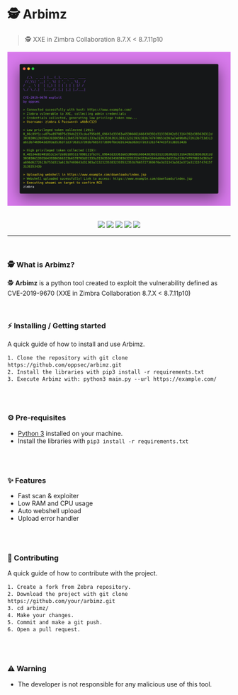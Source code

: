 # 🕵️ Arbimz
> 🕵️ XXE in Zimbra Collaboration 8.7.X < 8.7.11p10

<div align="center">
    <img src="./assets/banner.png">
</div>

<br>

<p align="center">
    <img src="https://img.shields.io/github/license/oppsec/Arbimz?color=purple&logo=github&logoColor=purple&style=for-the-badge">
    <img src="https://img.shields.io/github/issues/oppsec/Arbimz?color=purple&logo=github&logoColor=purple&style=for-the-badge">
    <img src="https://img.shields.io/github/stars/oppsec/Arbimz?color=purple&label=STARS&logo=github&logoColor=purple&style=for-the-badge">
    <img src="https://img.shields.io/github/forks/oppsec/Arbimz?color=purple&logo=github&logoColor=purple&style=for-the-badge">
    <img src="https://img.shields.io/github/languages/code-size/oppsec/Arbimz?color=purple&logo=github&logoColor=purple&style=for-the-badge">
</p>

___

<br>

### 🕵️ What is Arbimz?
🕵️ **Arbimz** is a python tool created to exploit the vulnerability defined as CVE-2019-9670 (XXE in Zimbra Collaboration 8.7.X < 8.7.11p10)

<br>

### ⚡ Installing / Getting started

A quick guide of how to install and use Arbimz.

```shell
1. Clone the repository with git clone https://github.com/oppsec/arbimz.git
2. Install the libraries with pip3 install -r requirements.txt
3. Execute Arbimz with: python3 main.py --url https://example.com/
```

<br><br>

### ⚙️ Pre-requisites
- [Python 3](https://www.python.org/downloads/) installed on your machine.
- Install the libraries with `pip3 install -r requirements.txt`

<br><br>

### ✨ Features
- Fast scan & exploiter
- Low RAM and CPU usage
- Auto webshell upload
- Upload error handler

<br><br>

### 🔨 Contributing

A quick guide of how to contribute with the project.

```shell
1. Create a fork from Zebra repository.
2. Download the project with git clone https://github.com/your/arbimz.git
3. cd arbimz/
4. Make your changes.
5. Commit and make a git push.
6. Open a pull request.
```

<br><br>

### ⚠️ Warning
- The developer is not responsible for any malicious use of this tool.
